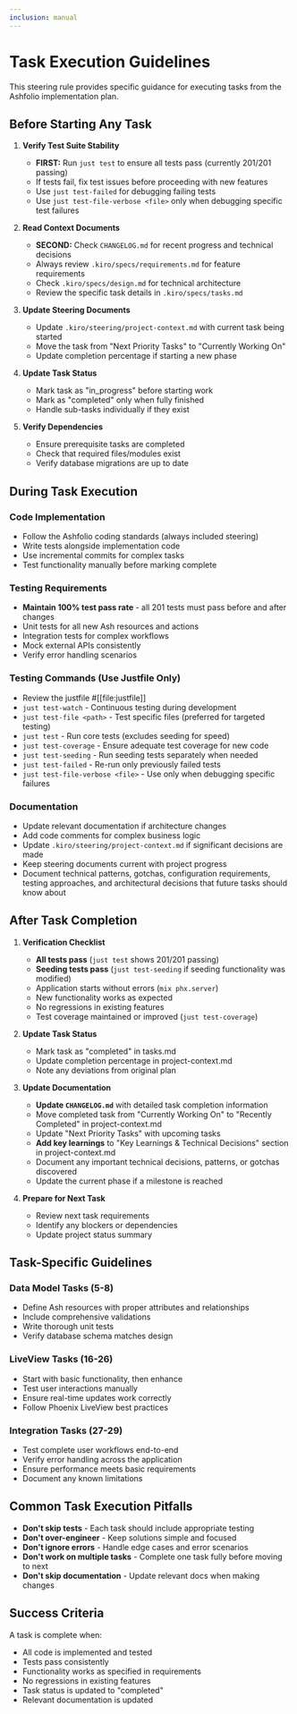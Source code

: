 ```yaml
---
inclusion: manual
---
```


# Task Execution Guidelines

This steering rule provides specific guidance for executing tasks from the Ashfolio implementation plan.

## Before Starting Any Task

1. **Verify Test Suite Stability**

   - **FIRST:** Run `just test` to ensure all tests pass (currently 201/201 passing)
   - If tests fail, fix test issues before proceeding with new features
   - Use `just test-failed` for debugging failing tests
   - Use `just test-file-verbose <file>` only when debugging specific test failures

2. **Read Context Documents**

   - **SECOND:** Check `CHANGELOG.md` for recent progress and technical decisions
   - Always review `.kiro/specs/requirements.md` for feature requirements
   - Check `.kiro/specs/design.md` for technical architecture
   - Review the specific task details in `.kiro/specs/tasks.md`

3. **Update Steering Documents**

   - Update `.kiro/steering/project-context.md` with current task being started
   - Move the task from "Next Priority Tasks" to "Currently Working On"
   - Update completion percentage if starting a new phase

4. **Update Task Status**

   - Mark task as "in_progress" before starting work
   - Mark as "completed" only when fully finished
   - Handle sub-tasks individually if they exist

5. **Verify Dependencies**
   - Ensure prerequisite tasks are completed
   - Check that required files/modules exist
   - Verify database migrations are up to date

## During Task Execution

### Code Implementation

- Follow the Ashfolio coding standards (always included steering)
- Write tests alongside implementation code
- Use incremental commits for complex tasks
- Test functionality manually before marking complete

### Testing Requirements

- **Maintain 100% test pass rate** - all 201 tests must pass before and after changes
- Unit tests for all new Ash resources and actions
- Integration tests for complex workflows
- Mock external APIs consistently
- Verify error handling scenarios

### Testing Commands (Use Justfile Only)

- Review the justfile #[[file:justfile]]
- `just test-watch` - Continuous testing during development
- `just test-file <path>` - Test specific files (preferred for targeted testing)
- `just test` - Run core tests (excludes seeding for speed)
- `just test-coverage` - Ensure adequate test coverage for new code
- `just test-seeding` - Run seeding tests separately when needed
- `just test-failed` - Re-run only previously failed tests
- `just test-file-verbose <file>` - Use only when debugging specific failures

### Documentation

- Update relevant documentation if architecture changes
- Add code comments for complex business logic
- Update `.kiro/steering/project-context.md` if significant decisions are made
- Keep steering documents current with project progress
- Document technical patterns, gotchas, configuration requirements, testing approaches, and architectural decisions that future tasks should know about

## After Task Completion

1. **Verification Checklist**

   - **All tests pass** (`just test` shows 201/201 passing)
   - **Seeding tests pass** (`just test-seeding` if seeding functionality was modified)
   - Application starts without errors (`mix phx.server`)
   - New functionality works as expected
   - No regressions in existing features
   - Test coverage maintained or improved (`just test-coverage`)

2. **Update Task Status**

   - Mark task as "completed" in tasks.md
   - Update completion percentage in project-context.md
   - Note any deviations from original plan

3. **Update Documentation**

   - **Update `CHANGELOG.md`** with detailed task completion information
   - Move completed task from "Currently Working On" to "Recently Completed" in project-context.md
   - Update "Next Priority Tasks" with upcoming tasks
   - **Add key learnings** to "Key Learnings & Technical Decisions" section in project-context.md
   - Document any important technical decisions, patterns, or gotchas discovered
   - Update the current phase if a milestone is reached

4. **Prepare for Next Task**
   - Review next task requirements
   - Identify any blockers or dependencies
   - Update project status summary

## Task-Specific Guidelines

### Data Model Tasks (5-8)

- Define Ash resources with proper attributes and relationships
- Include comprehensive validations
- Write thorough unit tests
- Verify database schema matches design

### LiveView Tasks (16-26)

- Start with basic functionality, then enhance
- Test user interactions manually
- Ensure real-time updates work correctly
- Follow Phoenix LiveView best practices

### Integration Tasks (27-29)

- Test complete user workflows end-to-end
- Verify error handling across the application
- Ensure performance meets basic requirements
- Document any known limitations

## Common Task Execution Pitfalls

- **Don't skip tests** - Each task should include appropriate testing
- **Don't over-engineer** - Keep solutions simple and focused
- **Don't ignore errors** - Handle edge cases and error scenarios
- **Don't work on multiple tasks** - Complete one task fully before moving to next
- **Don't skip documentation** - Update relevant docs when making changes

## Success Criteria

A task is complete when:

- All code is implemented and tested
- Tests pass consistently
- Functionality works as specified in requirements
- No regressions in existing features
- Task status is updated to "completed"
- Relevant documentation is updated
